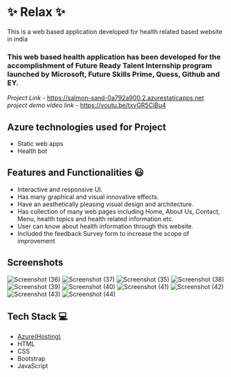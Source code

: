 # ✨  Relax ✨

This is a web based application developed for health related based website in india

### This web based health application has been developed for the accomplishment of Future Ready Talent Internship program launched by Microsoft, Future Skills Prime, Quess, Github and EY.


*Project Link* - https://salmon-sand-0a792a900.2.azurestaticapps.net 
*project demo video link* - https://youtu.be/txvGR5CiBu4 

## Azure technologies used for Project

- Static web apps
- Health bot

## Features and Functionalities 😃

- Interactive and responsive UI.
- Has many graphical and visual innovative effects.
- Have an aesthetically pleasing visual design and architecture.
- Has collection of many web pages including Home, About Us, Contact, Menu, health topics and health related information etc.
- User can know about health information through this website.
- Included the feedback Survey form to increase the scope of improvement 

## Screenshots




   
![Screenshot (36)](https://user-images.githubusercontent.com/116417315/210055214-342b7343-babf-4778-b8ed-7da7e5347bc4.png)
![Screenshot (37)](https://user-images.githubusercontent.com/116417315/210055219-46f01485-d6e9-4cea-9e44-7690e4ab20d8.png)
![Screenshot (35)](https://user-images.githubusercontent.com/116417315/210055222-47675d3d-9121-4a49-b03a-4a84a88d22d9.png)
![Screenshot (38)](https://user-images.githubusercontent.com/116417315/210055245-e9cb649f-b5bb-41c3-9076-4d5e239bb3c7.png)
![Screenshot (39)](https://user-images.githubusercontent.com/116417315/210055250-17ac468a-f5d9-421a-a489-f5214c81e2ba.png)
![Screenshot (40)](https://user-images.githubusercontent.com/116417315/210055253-897be594-c8c4-4165-af62-bf1d28ec2c71.png)
![Screenshot (41)](https://user-images.githubusercontent.com/116417315/210055254-8b123e28-c583-494d-b17e-8e0f16f8fd85.png)
![Screenshot (42)](https://user-images.githubusercontent.com/116417315/210055256-ac00c6da-c506-4a67-a715-da9f3ea6e3ec.png)
![Screenshot (43)](https://user-images.githubusercontent.com/116417315/210055261-0918ea50-71ba-43ad-9d03-03c3b05aebe6.png)
![Screenshot (44)](https://user-images.githubusercontent.com/116417315/210055264-c634a81e-ce6f-4da8-8c35-669a2d6d9af4.png)


## Tech Stack 💻

- [Azure(Hosting)](https://azure.microsoft.com/en-in/features/azure-portal/)
- HTML
- CSS
- Bootstrap
- JavaScript
